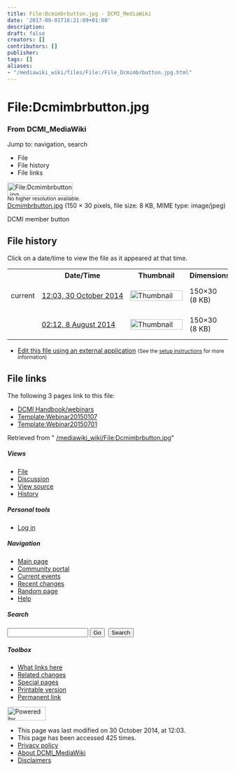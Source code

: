 ```yaml
---
title: File:Dcmimbrbutton.jpg - DCMI_MediaWiki
date: '2017-09-01T16:21:09+01:00'
description: 
draft: false
creators: []
contributors: []
publisher: 
tags: []
aliases:
- "/mediawiki_wiki/files/File:/File_Dcmimbrbutton.jpg.html"
---
```


<a id="top"></a>
# File:Dcmimbrbutton.jpg

### From DCMI\_MediaWiki

Jump to: navigation, search
<!-- start content -->
- File
- File history
- File links

 [<img alt="File:Dcmimbrbutton.jpg" src="/images/0/0c/Dcmimbrbutton.jpg" width="150" height="30">](/mediawiki_wiki/files/Dcmimbrbutton.jpg)  
<small>No higher resolution available.</small>  
 [Dcmimbrbutton.jpg](/images/0/0c/Dcmimbrbutton.jpg)‎ (150 × 30 pixels, file size: 8 KB, MIME type: image/jpeg)

DCMI member button

<!-- 
NewPP limit report
Preprocessor node count: 1/1000000
Post-expand include size: 0/2097152 bytes
Template argument size: 0/2097152 bytes
Expensive parser function count: 0/100
-->
## File history

Click on a date/time to view the file as it appeared at that time.

<table class="wikitable filehistory">
  <tr>
    <td></td>
    <th>Date/Time</th>
    <th>Thumbnail</th>
    <th>Dimensions</th>
    <th>User</th>
    <th>Comment</th>
  </tr>
  <tr>
    <td>current</td>
    <td class="filehistory-selected" style="white-space: nowrap;"><a href="/mediawiki_wiki/files/Dcmimbrbutton.jpg">12:03, 30 October 2014</a></td>
    <td><a href="/images/0/0c/Dcmimbrbutton.jpg"><img alt="Thumbnail for version as of 12:03, 30 October 2014" src="/images/0/0c/Dcmimbrbutton.jpg" width="120" height="24"></a></td>
    <td>150×30 <span style="white-space: nowrap;">(8 KB)</span>
    </td>
    <td>
      <a href="/index.php/User:WikiSysop" title="User:WikiSysop" class="mw-userlink">WikiSysop</a> <span style="white-space: nowrap;"> <span class="mw-usertoollinks">(<a href="/index.php?title=User_talk:WikiSysop&amp;action=edit&amp;redlink=1" class="new" title="User talk:WikiSysop (page does not exist)">Talk</a> | <a href="/index.php/Special:Contributions/WikiSysop" title="Special:Contributions/WikiSysop">contribs</a>)</span></span>
    </td>
    <td> <span class="comment">(DCMI member button)</span>
    </td>
  </tr>
  <tr>
    <td></td>
    <td style="white-space: nowrap;"><a href="/images/archive/0/0c/20141030120336%21Dcmimbrbutton.jpg">02:12, 8 August 2014</a></td>
    <td><a href="/images/archive/0/0c/20141030120336%21Dcmimbrbutton.jpg"><img alt="Thumbnail for version as of 02:12, 8 August 2014" src="/images/archive/0/0c/20141030120336%21Dcmimbrbutton.jpg" width="120" height="24"></a></td>
    <td>150×30 <span style="white-space: nowrap;">(8 KB)</span>
    </td>
    <td>
      <a href="/index.php?title=User:StuartSutton&amp;action=edit&amp;redlink=1" class="new mw-userlink" title="User:StuartSutton (page does not exist)">StuartSutton</a> <span style="white-space: nowrap;"> <span class="mw-usertoollinks">(<a href="/index.php?title=User_talk:StuartSutton&amp;action=edit&amp;redlink=1" class="new" title="User talk:StuartSutton (page does not exist)">Talk</a> | <a href="/index.php/Special:Contributions/StuartSutton" title="Special:Contributions/StuartSutton">contribs</a>)</span></span>
    </td>
    <td> <span class="comment">(DCMI member button)</span>
    </td>
  </tr>
</table>

  

- [Edit this file using an external application](/index.php?title=File:Dcmimbrbutton.jpg&action=edit&externaledit=true&mode=file "File:Dcmimbrbutton.jpg") <small>(See the <a href="http://www.mediawiki.org/wiki/Manual:External_editors" class="external text" rel="nofollow">setup instructions</a> for more information)</small>

## File links

The following 3 pages link to this file:

- [DCMI Handbook/webinars](/index.php/DCMI_Handbook/webinars "DCMI Handbook/webinars")
- [Template:Webinar20150107](/index.php/Template:Webinar20150107 "Template:Webinar20150107")
- [Template:Webinar20150701](/index.php/Template:Webinar20150701 "Template:Webinar20150701")

Retrieved from " [/mediawiki_wiki/File:Dcmimbrbutton.jpg](/mediawiki_wiki/files/File:/File:Dcmimbrbutton.jpg.html)"

<!-- end content -->

##### Views

- [File](/mediawiki_wiki/files/File:/File:Dcmimbrbutton.jpg.html)
- [Discussion](/index.php?title=File_talk:Dcmimbrbutton.jpg&action=edit&redlink=1 "Discussion about the content page [t]")
- [View source](/index.php?title=File:Dcmimbrbutton.jpg&action=edit "This page is protected.
You can view its source [e]")
- [History](/index.php?title=File:Dcmimbrbutton.jpg&action=history "Past revisions of this page [h]")

##### Personal tools

- [Log in](/index.php?title=Special:UserLogin&returnto=File:Dcmimbrbutton.jpg "You are encouraged to log in; however, it is not mandatory [o]")

<script type="text/javascript"> if (window.isMSIE55) fixalpha(); </script>

##### Navigation

- [Main page](/index.php/Main_Page "Visit the main page [z]")
- [Community portal](/index.php/DCMI_MediaWiki:Community_portal "About the project, what you can do, where to find things")
- [Current events](/index.php/DCMI_MediaWiki:Current_events "Find background information on current events")
- [Recent changes](/index.php/Special:RecentChanges "The list of recent changes in the wiki [r]")
- [Random page](/index.php/Special:Random "Load a random page [x]")
- [Help](/index.php/Help:Contents "The place to find out")

##### <label for="searchInput">Search</label>

<form action="/index.php" id="searchform">
				<input type="hidden" name="title" value="Special:Search">
				<input id="searchInput" title="Search DCMI_MediaWiki" accesskey="f" type="search" name="search">
				<input type="submit" name="go" class="searchButton" id="searchGoButton" value="Go" title="Go to a page with this exact name if exists"> 
				<input type="submit" name="fulltext" class="searchButton" id="mw-searchButton" value="Search" title="Search the pages for this text">
			</form>

##### Toolbox

- [What links here](/index.php/Special:WhatLinksHere/File:Dcmimbrbutton.jpg "List of all wiki pages that link here [j]")
- [Related changes](/index.php/Special:RecentChangesLinked/File:Dcmimbrbutton.jpg "Recent changes in pages linked from this page [k]")
- [Special pages](/index.php/Special:SpecialPages "List of all special pages [q]")
- [Printable version](/index.php?title=File:Dcmimbrbutton.jpg&printable=yes "Printable version of this page [p]")
- [Permanent link](/index.php?title=File:Dcmimbrbutton.jpg&oldid=8609 "Permanent link to this revision of the page")

<!-- end of the left (by default at least) column -->

 [<img src="/skins/common/images/poweredby_mediawiki_88x31.png" height="31" width="88" alt="Powered by MediaWiki">](http://www.mediawiki.org/)

- This page was last modified on 30 October 2014, at 12:03.
- This page has been accessed 425 times.
- [Privacy policy](/index.php/DCMI_MediaWiki:Privacy_policy "DCMI MediaWiki:Privacy policy")
- [About DCMI\_MediaWiki](/index.php/DCMI_MediaWiki:About "DCMI MediaWiki:About")
- [Disclaimers](/index.php/DCMI_MediaWiki:General_disclaimer "DCMI MediaWiki:General disclaimer")

<script>if (window.runOnloadHook) runOnloadHook();</script><!-- Served in 0.464 secs. -->
